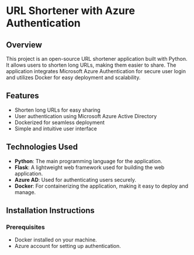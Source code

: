 # URL Shortener with Azure Authentication

## Overview
This project is an open-source URL shortener application built with Python. It allows users to shorten long URLs, making them easier to share. The application integrates Microsoft Azure Authentication for secure user login and utilizes Docker for easy deployment and scalability.

## Features
- Shorten long URLs for easy sharing
- User authentication using Microsoft Azure Active Directory
- Dockerized for seamless deployment
- Simple and intuitive user interface

## Technologies Used
- **Python**: The main programming language for the application.
- **Flask**: A lightweight web framework used for building the web application.
- **Azure AD**: Used for authenticating users securely.
- **Docker**: For containerizing the application, making it easy to deploy and manage.

## Installation Instructions

### Prerequisites
- Docker installed on your machine.
- Azure account for setting up authentication.


